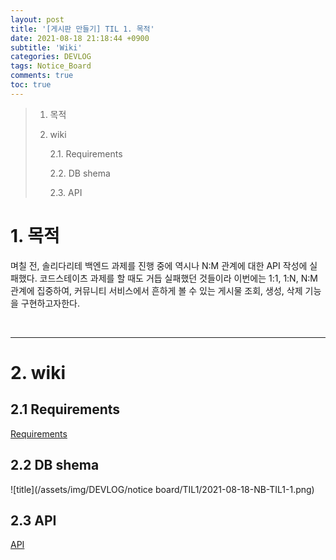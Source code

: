 ```yaml
---
layout: post
title: '[게시판 만들기] TIL 1. 목적'
date: 2021-08-18 21:18:44 +0900
subtitle: 'Wiki'
categories: DEVLOG
tags: Notice_Board
comments: true
toc: true
---
```


> 1. 목적
> 
> 2. wiki
> 
>    2.1. Requirements
> 
>    2.2. DB shema
> 
>    2.3. API
> 



# 1. 목적

며칠 전, 솔리다리테 백엔드 과제를 진행 중에 역시나 N:M 관계에 대한 API 작성에 실패했다. 코드스테이츠 과제를 할 때도 거듭 실패했던 것들이라 이번에는 1:1, 1:N, N:M 관계에 집중하여, 커뮤니티 서비스에서 흔하게 볼 수 있는 게시물 조회, 생성, 삭제 기능을 구현하고자한다.

<br>

***

# 2. wiki

## 2.1 Requirements

[Requirements](https://github.com/riverpark94/Notice_Board/wiki/Requirements)

## 2.2 DB shema

![title](/assets/img/DEVLOG/notice board/TIL1/2021-08-18-NB-TIL1-1.png)

## 2.3 API

[API](https://github.com/riverpark94/Notice_Board/wiki/API)

